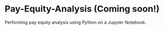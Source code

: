 # Pay-Equity-Analysis (Coming soon!)
Performing pay equity analysis using Python on a Jupyter Notebook.
